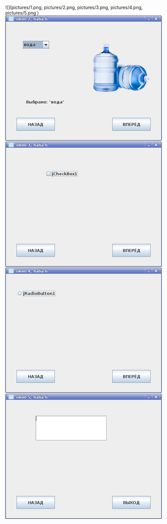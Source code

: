 ![](pictures/1.png,
pictures/2.png,
pictures/3.png,
pictures/4.png,
pictures/5.png
)
![](pictures/2.png)
![](pictures/3.png)
![](pictures/4.png)
![](pictures/5.png)
